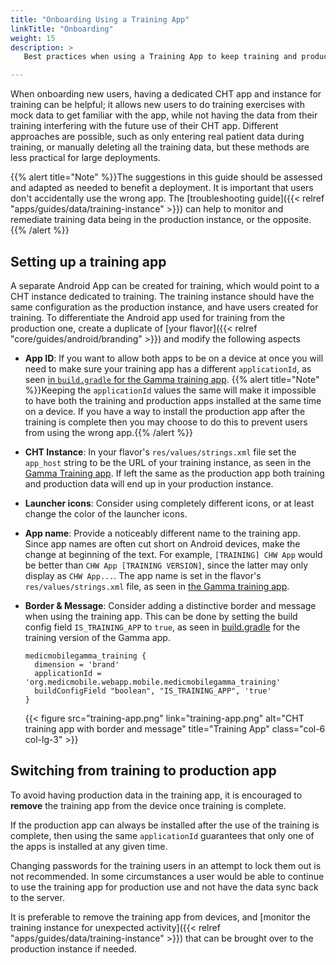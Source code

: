 ```yaml
---
title: "Onboarding Using a Training App"
linkTitle: "Onboarding"
weight: 15
description: >
   Best practices when using a Training App to keep training and production data apart

---
```


When onboarding new users, having a dedicated CHT app and instance for training can be helpful; it allows new users to do training exercises with mock data to get familiar with the app, while not having the data from their training interfering with the future use of their CHT app. Different approaches are possible, such as only entering real patient data during training, or manually deleting all the training data, but these methods are less practical for large deployments.

{{% alert title="Note" %}}The suggestions in this guide should be assessed and adapted as needed to benefit a deployment. It is important that users don't accidentally use the wrong app. The [troubleshooting guide]({{< relref "apps/guides/data/training-instance" >}}) can help to monitor and remediate training data being in the production instance, or the opposite.{{% /alert %}}

## Setting up a training app

A separate Android App can be created for training, which would point to a CHT instance dedicated to training. The training instance should have the same configuration as the production instance, and have users created for training. To differentiate the Android app used for training from the production one, create a duplicate of [your flavor]({{< relref "core/guides/android/branding" >}}) and modify the following aspects
- **App ID**: If you want to allow both apps to be on a device at once you will need to make sure your training app has a different `applicationId`, as seen [in `build.gradle` for the Gamma training app](https://github.com/medic/cht-android/blob/8d077ed08dc3889ef1f4e3bad7231931bca55d87/build.gradle#L214). 
   {{% alert title="Note" %}}Keeping the `applicationId` values the same will make it impossible to have both the training and production apps installed at the same time on a device. If you have a way to install the production app after the training is complete then you may choose to do this to prevent users from using the wrong app.{{% /alert %}}
- **CHT Instance**: In your flavor's `res/values/strings.xml` file set the `app_host` string to be the URL of your training instance, as seen in the [Gamma Training app](https://github.com/medic/cht-android/blob/8d077ed08dc3889ef1f4e3bad7231931bca55d87/src/medicmobilegamma_training/res/values/strings.xml#L3). If left the same as the production app both training and production data will end up in your production instance.
- **Launcher icons**: Consider using completely different icons, or at least change the color of the launcher icons.
- **App name**: Provide a noticeably different name to the training app. Since app names are often cut short on Android devices, make the change at beginning of the text. For example, `[TRAINING] CHW App` would be better than `CHW App [TRAINING VERSION]`, since the latter may only display as `CHW App...`. The app name is set in the flavor's `res/values/strings.xml` file, as seen in [the Gamma training app](https://github.com/medic/cht-android/blob/8d077ed08dc3889ef1f4e3bad7231931bca55d87/src/medicmobilegamma_training/res/values/strings.xml#L4).
- **Border & Message**: Consider adding a distinctive border and message when using the training app. This can be done by setting the build config field `IS_TRAINING_APP` to `true`, as seen in [build.gradle](https://github.com/medic/cht-android/blob/8d077ed08dc3889ef1f4e3bad7231931bca55d87/build.gradle#L212-L216) for the training version of the Gamma app.
   ```
   medicmobilegamma_training {
     dimension = 'brand'
     applicationId = 'org.medicmobile.webapp.mobile.medicmobilegamma_training'
     buildConfigField "boolean", "IS_TRAINING_APP", 'true'
   }
   ```

   {{< figure src="training-app.png" link="training-app.png" alt="CHT training app with border and message" title="Training App" class="col-6 col-lg-3" >}}


## Switching from training to production app

To avoid having production data in the training app, it is encouraged to **remove** the training app from the device once training is complete. 

If the production app can always be installed after the use of the training is complete, then using the same `applicationId` guarantees that only one of the apps is installed at any given time.

Changing passwords for the training users in an attempt to lock them out is not recommended. In some circumstances a user would be able to continue to use the training app for production use and not have the data sync back to the server.

It is preferable to remove the training app from devices, and [monitor the training instance for unexpected activity]({{< relref "apps/guides/data/training-instance" >}}) that can be brought over to the production instance if needed.

